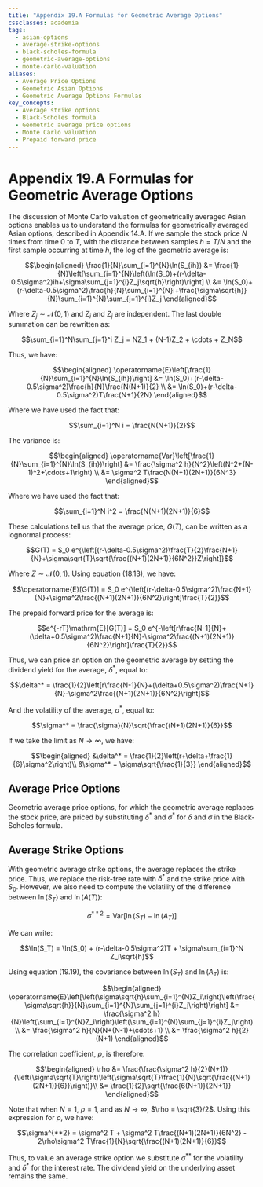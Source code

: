```yaml
---
title: "Appendix 19.A Formulas for Geometric Average Options"
cssclasses: academia
tags:
  - asian-options
  - average-strike-options
  - black-scholes-formula
  - geometric-average-options
  - monte-carlo-valuation
aliases:
  - Average Price Options
  - Geometric Asian Options
  - Geometric Average Options Formulas
key_concepts:
  - Average strike options
  - Black-Scholes formula
  - Geometric average price options
  - Monte Carlo valuation
  - Prepaid forward price
---
```


# Appendix 19.A Formulas for Geometric Average Options

The discussion of Monte Carlo valuation of geometrically averaged Asian options enables us to understand the formulas for geometrically averaged Asian options, described in Appendix 14.A. If we sample the stock price $N$ times from time 0 to $T$, with the distance between samples $h = T/N$ and the first sample occurring at time $h$, the log of the geometric average is:

$$\begin{aligned}
\frac{1}{N}\sum_{i=1}^{N}\ln(S_{ih}) &= \frac{1}{N}\left[\sum_{i=1}^{N}\left(\ln(S_0)+(r-\delta-0.5\sigma^2)ih+\sigma\sum_{j=1}^{i}Z_j\sqrt{h}\right)\right] \\
&= \ln(S_0)+(r-\delta-0.5\sigma^2)\frac{h}{N}\sum_{i=1}^{N}i+\frac{\sigma\sqrt{h}}{N}\sum_{i=1}^{N}\sum_{j=1}^{i}Z_j
\end{aligned}$$

Where $Z_j \sim \mathcal{N}(0, 1)$ and $Z_i$ and $Z_j$ are independent. The last double summation can be rewritten as:

$$\sum_{i=1}^N\sum_{j=1}^i Z_j = NZ_1 + (N-1)Z_2 + \cdots + Z_N$$

Thus, we have:

$$\begin{aligned}
\operatorname{E}\left[\frac{1}{N}\sum_{i=1}^{N}\ln(S_{ih})\right] &= \ln(S_0)+(r-\delta-0.5\sigma^2)\frac{h}{N}\frac{N(N+1)}{2} \\
&= \ln(S_0)+(r-\delta-0.5\sigma^2)T\frac{N+1}{2N}
\end{aligned}$$

Where we have used the fact that:

$$\sum_{i=1}^N i = \frac{N(N+1)}{2}$$

The variance is:

$$\begin{aligned}
\operatorname{Var}\left[\frac{1}{N}\sum_{i=1}^{N}\ln(S_{ih})\right] &= \frac{\sigma^2 h}{N^2}\left(N^2+(N-1)^2+\cdots+1\right) \\
&= \sigma^2 T\frac{N(N+1)(2N+1)}{6N^3}
\end{aligned}$$

Where we have used the fact that:

$$\sum_{i=1}^N i^2 = \frac{N(N+1)(2N+1)}{6}$$

These calculations tell us that the average price, $G(T)$, can be written as a lognormal process:

$$G(T) = S_0 e^{\left[(r-\delta-0.5\sigma^2)\frac{T}{2}\frac{N+1}{N}+\sigma\sqrt{T}\sqrt{\frac{(N+1)(2N+1)}{6N^2}}Z\right]}$$

Where $Z \sim \mathcal{N}(0, 1)$. Using equation (18.13), we have:

$$\operatorname{E}[G(T)] = S_0 e^{\left[(r-\delta-0.5\sigma^2)\frac{N+1}{N}+\sigma^2\frac{(N+1)(2N+1)}{6N^2}\right]\frac{T}{2}}$$

The prepaid forward price for the average is:

$$e^{-rT}\mathrm{E}[G(T)] = S_0 e^{-\left[r\frac{N-1}{N}+(\delta+0.5\sigma^2)\frac{N+1}{N}-\sigma^2\frac{(N+1)(2N+1)}{6N^2}\right]\frac{T}{2}}$$

Thus, we can price an option on the geometric average by setting the dividend yield for the average, $\delta^*$, equal to:

$$\delta^* = \frac{1}{2}\left[r\frac{N-1}{N}+(\delta+0.5\sigma^2)\frac{N+1}{N}-\sigma^2\frac{(N+1)(2N+1)}{6N^2}\right]$$

And the volatility of the average, $\sigma^*$, equal to:

$$\sigma^* = \frac{\sigma}{N}\sqrt{\frac{(N+1)(2N+1)}{6}}$$

If we take the limit as $N \rightarrow \infty$, we have:

$$\begin{aligned}
&\delta^* = \frac{1}{2}\left(r+\delta+\frac{1}{6}\sigma^2\right)\\
&\sigma^* = \sigma\sqrt{\frac{1}{3}}
\end{aligned}$$

## Average Price Options

Geometric average price options, for which the geometric average replaces the stock price, are priced by substituting $\delta^*$ and $\sigma^*$ for $\delta$ and $\sigma$ in the Black-Scholes formula.

## Average Strike Options

With geometric average strike options, the average replaces the strike price. Thus, we replace the risk-free rate with $\delta^*$ and the strike price with $S_0$. However, we also need to compute the volatility of the difference between $\ln(S_T)$ and $\ln(A(T))$:

$$\sigma^{**2} = \mathrm{Var}[\ln(S_T)-\ln(A_T)]$$

We can write:

$$\ln(S_T) = \ln(S_0) + (r-\delta-0.5\sigma^2)T + \sigma\sum_{i=1}^N Z_i\sqrt{h}$$

Using equation (19.19), the covariance between $\ln(S_T)$ and $\ln(A_T)$ is:

$$\begin{aligned}
\operatorname{E}\left[\left(\sigma\sqrt{h}\sum_{i=1}^{N}Z_i\right)\left(\frac{\sigma\sqrt{h}}{N}\sum_{i=1}^{N}\sum_{j=1}^{i}Z_j\right)\right] &= \frac{\sigma^2 h}{N}\left(\sum_{i=1}^{N}Z_i\right)\left(\sum_{i=1}^{N}\sum_{j=1}^{i}Z_j\right) \\
&= \frac{\sigma^2 h}{N}(N+(N-1)+\cdots+1) \\
&= \frac{\sigma^2 h}{2}(N+1)
\end{aligned}$$

The correlation coefficient, $\rho$, is therefore:

$$\begin{aligned}
\rho &= \frac{\frac{\sigma^2 h}{2}(N+1)}{\left(\sigma\sqrt{T}\right)\left(\sigma\sqrt{T}\frac{1}{N}\sqrt{\frac{(N+1)(2N+1)}{6}}\right)}\\
&= \frac{1}{2}\sqrt{\frac{6(N+1)}{2N+1}}
\end{aligned}$$

Note that when $N = 1$, $\rho = 1$, and as $N \to \infty$, $\rho = \sqrt{3}/2$. Using this expression for $\rho$, we have:

$$\sigma^{**2} = \sigma^2 T + \sigma^2 T\frac{(N+1)(2N+1)}{6N^2} - 2\rho\sigma^2 T\frac{1}{N}\sqrt{\frac{(N+1)(2N+1)}{6}}$$

Thus, to value an average strike option we substitute $\sigma^{**}$ for the volatility and $\delta^*$ for the interest rate. The dividend yield on the underlying asset remains the same.